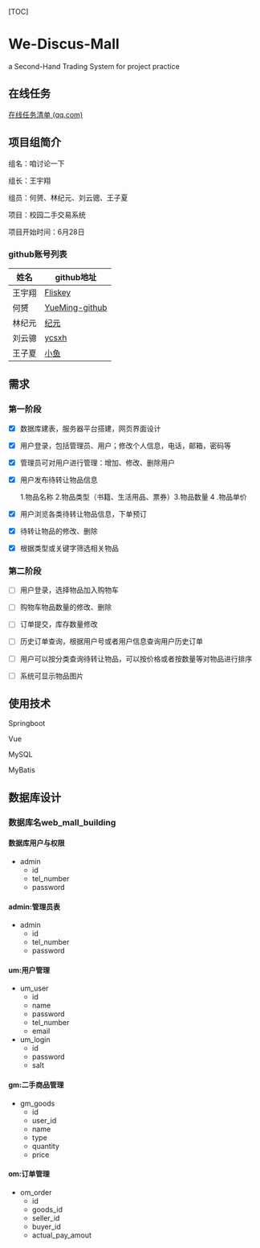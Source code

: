 [TOC]

# We-Discus-Mall

a Second-Hand Trading System for project practice



## 在线任务

[在线任务清单 (qq.com)](https://docs.qq.com/sheet/DTUNQU3dMUWJBcWtU?tab=BB08J2)



## 项目组简介

组名：咱讨论一下

组长：王宇翔

组员：何赟、林纪元、刘云骢、王子夏

项目：校园二手交易系统

项目开始时间：6月28日



### github账号列表

| 姓名   | github地址                                         |
| ------ | -------------------------------------------------- |
| 王宇翔 | [Fliskey](http://github.com/Fliskey)               |
| 何赟   | [YueMing-github](http://github.com/YueMIng-github) |
| 林纪元 | [纪元](https://github.com/JaneThis)                |
| 刘云骢 | [ycsxh](https://github.com/ycsxh)                  |
| 王子夏 | [小鱼](https://github.com/kytzly)                  |



## 需求

### 第一阶段

- [x] 数据库建表，服务器平台搭建，网页界面设计

- [x] 用户登录，包括管理员、用户；修改个人信息，电话，邮箱，密码等

- [x] 管理员可对用户进行管理：增加、修改、删除用户

- [x] 用户发布待转让物品信息

  1.物品名称 2.物品类型（书籍、生活用品、票券）3.物品数量  4 .物品单价  

- [x] 用户浏览各类待转让物品信息，下单预订

- [x] 待转让物品的修改、删除

- [x] 根据类型或关键字筛选相关物品


### 第二阶段

- [ ] 用户登录，选择物品加入购物车

- [ ] 购物车物品数量的修改、删除

- [ ] 订单提交，库存数量修改

- [ ] 历史订单查询，根据用户号或者用户信息查询用户历史订单

- [ ] 用户可以按分类查询待转让物品，可以按价格或者按数量等对物品进行排序

- [ ] 系统可显示物品图片




## 使用技术

Springboot

Vue

MySQL

MyBatis



## 数据库设计

### 数据库名web_mall_building

#### 数据库用户与权限

- admin
  - id
  - tel_number
  - password

#### admin:管理员表

- admin
  - id
  - tel_number
  - password

#### um:用户管理

- um_user
  - id
  - name
  - password
  - tel_number
  - email
- um_login
  - id
  - password
  - salt

#### gm:二手商品管理

- gm_goods
  - id
  - user_id
  - name
  - type
  - quantity
  - price

#### om:订单管理

- om_order
  - id
  - goods_id
  - seller_id
  - buyer_id
  - actual_pay_amout
